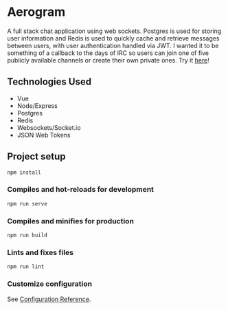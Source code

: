 # Aerogram
A full stack chat application using web sockets. Postgres is used for storing user information and Redis is used to
quickly cache and retrieve messages between users, with user authentication handled via JWT. I wanted it to be something of a
callback to the days of IRC so users can join one of five publicly available channels or create their own private ones. Try it
[here](aerogram.vercel.app)!

## Technologies Used
- Vue
- Node/Express
- Postgres
- Redis
- Websockets/Socket.io
- JSON Web Tokens

## Project setup
```
npm install
```

### Compiles and hot-reloads for development
```
npm run serve
```

### Compiles and minifies for production
```
npm run build
```

### Lints and fixes files
```
npm run lint
```

### Customize configuration
See [Configuration Reference](https://cli.vuejs.org/config/).
